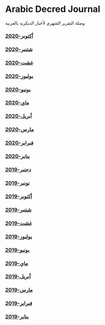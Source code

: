 # Arabic Decred Journal
وصلة التقرير الشهري لأخبار الديكريد بالعربية
### [أكتوبر-2020](journal/202010.md)
### [شتنبر-2020](journal/202009.md)
### [غشت-2020](journal/202008.md)
### [يوليوز-2020](journal/202007.md)
### [يونيو-2020](journal/202006.md)
### [ماي-2020](journal/202005.md)
### [أبريل-2020](journal/202004.md)
### [مارس-2020](journal/202003.md)
### [فبراير-2020](journal/202002.md)
### [يناير-2020](journal/202001.md)
### [دجنبر-2019](journal/201912.md)
### [نونبر-2019](journal/201911.md)
### [أكتوبر-2019](journal/201910.md)
### [شتنبر-2019](journal/201909.md)
### [غشت-2019](journal/201908.md)
### [يوليوز-2019](journal/201907.md)
### [يونيو-2019](journal/201906.md)
### [ماي-2019](journal/201905.md)
### [أبريل-2019](journal/201904.md)
### [مارس-2019](journal/201903.md)
### [فبراير-2019](journal/201902.md)
### [يناير-2019](journal/201901.md)
